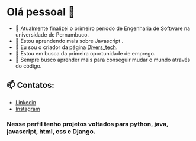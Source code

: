 # Olá pessoal 👋

- 🔭 Atualmente finalizei o primeiro período de Engenharia de Software na universidade de Pernambuco.
- 🌱 Estou aprendendo mais sobre Javascript .
- 👯 Eu sou o criador da página [Divers_tech](https://www.instagram.com/divers_tech/).
- 🤔 Estou em busca da primeira oportunidade de emprego.
- 💬 Sempre busco aprender mais para conseguir mudar o mundo através do código.
## 📫 Contatos:
- [Linkedin](www.linkedin.com/in/josé-ferreira-43a8071a1)
- [Instagram](https://www.instagram.com/divers_tech/)

### Nesse perfil tenho projetos voltados para python, java, javascript, html, css e Django.

